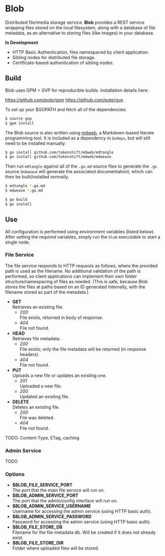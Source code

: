 # Blob

Distributed file/media storage service. **Blob** provides a REST service
wrapping files stored on the local filesystem, along with a database of file
metadata, as an alternative to storing files (like images) in your database.

**In Development**

* HTTP Basic Authentication, files namespaced by client application.
* Sibling nodes for distributed file storage.
* Certificate-based authentication of sibling nodes.

## Build

Blob uses GPM + GVP for reproducible builds. Installation details here:

https://github.com/pote/gpm
https://github.com/pote/gvp

To set up your $GOPATH and fetch all of the dependencies:

```bash
$ source gvp
$ gpm install
```

The Blob source is also written using [mdweb](https://github.com/tokenshift/mdweb),
a Markdown-based literate programming tool. It is included as a dependency in
`Godeps`, but will still need to be installed manually:

```bash
$ go install github.com/tokenshift/mdweb/mdtangle
$ go install github.com/tokenshift/mdweb/mdweave
```

Then run `mdtangle` against all of the `.go.md` source files to generate the
`.go` source (`mdweave` will generate the associated documentation), which can
then be built/installed normally.

```bash
$ mdtangle *.go.md
$ mdweave *.go.md

$ go build
$ go install
```

## Use

All configuration is performed using environment variables (listed below).
After setting the required variables, simply run the `blob` executable to start
a single node.

### File Service

The file service responds to HTTP requests as follows, where the provided path
is used as the filename. No additional validation of the path is performed, so
client applications can implement their own folder structure/namespacing of
files as needed. (This is safe, because Blob stores the files at paths based on
an ID generated internally, with the filename stored as part of the metadata.)

* **GET**  
  Retrieves an existing file.
  * _200_  
    File exists, returned in body of response.
  * _404_  
    File not found.
* **HEAD**  
  Retrieves file metadata.
  * _200_  
  File exists; only the file metadata will be returned (in response headers).
  * _404_  
  File not found.
* **PUT**  
  Uploads a new file or updates an existing one.
  * _201_  
    Uploaded a new file.
  * _200_  
    Updated an existing file.
* **DELETE**  
  Deletes an existing file.
  * _200_  
    File was deleted.
  * _404_  
    File not found.

TODO: Content-Type, ETag, caching

### Admin Service

TODO

### Options

* **$BLOB_FILE_SERVICE_PORT**  
  The port that the main file service will run on.
* **$BLOB_ADMIN_SERVICE_PORT**  
  The port that the admin/config interface will run on.
* **$BLOB_ADMIN_SERVICE_USERNAME**  
  Username for accessing the admin service (using HTTP basic auth).
* **$BLOB_ADMIN_SERVICE_PASSWORD**  
  Password for accessing the admin service (using HTTP basic auth).
* **$BLOB_FILE_STORE_DB**  
  Filename for the file metadata db. Will be created if it does not already
  exist.
* **$BLOB_FILE_STORE_DIR**  
  Folder where uploaded files will be stored.
